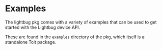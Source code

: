 # Examples

The lightbug pkg comes with a variety of examples that can be used to get started with the Lightbug device API.

These are found in the `examples` directory of the pkg, which itself is a standalone Toit package.
